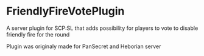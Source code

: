 # FriendlyFireVotePlugin
A server plugin for SCP:SL that adds possibility for players to vote to disable friendly fire for the round

Plugin was originaly made for PanSecret and Heborian server
